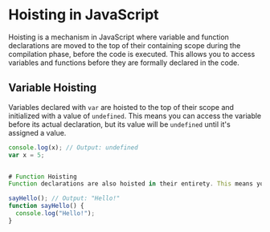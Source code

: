 # Hoisting in JavaScript

Hoisting is a mechanism in JavaScript where variable and function declarations are moved to the top of their containing scope during the compilation phase, before the code is executed. This allows you to access variables and functions before they are formally declared in the code.

## Variable Hoisting

Variables declared with `var` are hoisted to the top of their scope and initialized with a value of `undefined`. This means you can access the variable before its actual declaration, but its value will be `undefined` until it's assigned a value.

```javascript
console.log(x); // Output: undefined
var x = 5;


# Function Hoisting
Function declarations are also hoisted in their entirety. This means you can call a function before its actual declaration in the code.

sayHello(); // Output: "Hello!"
function sayHello() {
  console.log("Hello!");
}